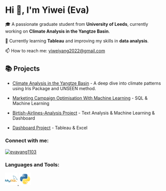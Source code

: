 # Hi 👋, I'm Yiwei (Eva)

🎓 A passionate graduate student from **University of Leeds**, currently working on **Climate Analysis in the Yangtze Basin**.

🌱 Currently learning **Tableau** and improving my skills in **data analysis**.

📫 How to reach me: [yiweiyang2022@gmail.com](mailto:yiweiyang2022@gmail.com)

## 📚 Projects
- [Climate Analysis in the Yangtze Basin](https://github.com/YiweiYang1103/Marketing-Campaign-Optimisation-Using-Machine-Learning) - A deep dive into climate patterns using Iris Package and UNSEEN method.
  
- [Marketing Campaign Optimisation With Machine Learning](https://github.com/YiweiYang1103/Marketing-Campaign-Optimisation-Using-Machine-Learning) - SQL & Machine Learning

- [Birtish-Airlines-Analysis Project](https://github.com/YiweiYang1103/Birtish-Airlines-Analysis) - Text Analysis & Machine Learning & Dashboard
  
- [Dashboard Project](https://github.com/YiweiYang1103/Dashboard) - Tableau & Excel



<h3 align="left">Connect with me:</h3>
<p align="left">
<a href="https://linkedin.com/in/evayang1103" target="blank"><img align="center" src="https://raw.githubusercontent.com/rahuldkjain/github-profile-readme-generator/master/src/images/icons/Social/linked-in-alt.svg" alt="evayang1103" height="30" width="40" /></a>
</p>

<h3 align="left">Languages and Tools:</h3>
<p align="left"> <a href="https://www.mysql.com/" target="_blank" rel="noreferrer"> <img src="https://raw.githubusercontent.com/devicons/devicon/master/icons/mysql/mysql-original-wordmark.svg" alt="mysql" width="40" height="40"/> </a> <a href="https://www.python.org" target="_blank" rel="noreferrer"> <img src="https://raw.githubusercontent.com/devicons/devicon/master/icons/python/python-original.svg" alt="python" width="40" height="40"/> </a> </p>
